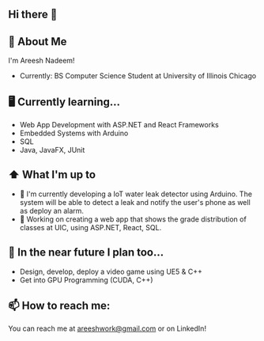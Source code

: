 ## Hi there 👋

## :book: About Me

I'm Areesh Nadeem!
- Currently: BS Computer Science Student at University of Illinois Chicago 

## 🖥️ Currently learning...
-  Web App Development with ASP.NET and React Frameworks
- Embedded Systems with Arduino
- SQL
- Java, JavaFX, JUnit

## ⬆ What I'm up to
- 🔨 I'm currently developing a IoT water leak detector using Arduino. The system will be able to detect a leak and notify the user's phone as well as deploy an alarm.
- 🔨 Working on creating a web app that shows the grade distribution of classes at UIC, using ASP.NET, React, SQL.

## 🎯 In the near future I plan too...
- Design, develop, deploy a video game using UE5 & C++
- Get into GPU Programming (CUDA, C++)


## 📫 How to reach me:
You can reach me at areeshwork@gmail.com or on LinkedIn!
<!--
**anadeem717/anadeem717** is a ✨ _special_ ✨ repository because its `README.md` (this file) appears on your GitHub profile.

Here are some ideas to get you started:
-->
